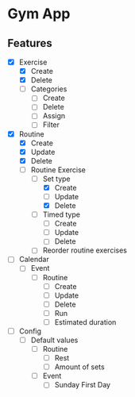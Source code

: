 # Gym App

## Features

- [x] Exercise
    - [x] Create
    - [x] Delete
    - [ ] Categories
      - [ ] Create
      - [ ] Delete
      - [ ] Assign
      - [ ] Filter
- [x] Routine
    - [x] Create
    - [x] Update
    - [x] Delete
    - [ ] Routine Exercise
        - [ ] Set type
            - [x] Create
            - [ ] Update
            - [x] Delete
        - [ ] Timed type
            - [ ] Create
            - [ ] Update
            - [ ] Delete
        - [ ] Reorder routine exercises
- [ ] Calendar
    - [ ] Event
        - [ ] Routine
            - [ ] Create
            - [ ] Update
            - [ ] Delete
            - [ ] Run
            - [ ] Estimated duration
- [ ] Config
    - [ ] Default values
        - [ ] Routine
            - [ ] Rest
            - [ ] Amount of sets
        - [ ] Event
          - [ ] Sunday First Day